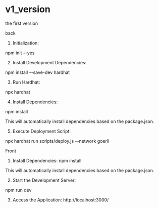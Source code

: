 # v1_version
the first version

back
1. Initialization:

npm init --yes

2. Install Development Dependencies:

npm install --save-dev hardhat

3. Run Hardhat:

npx hardhat

4. Install Dependencies:

npm install

This will automatically install dependencies based on the package.json.

5. Execute Deployment Script:

npx hardhat run scripts/deploy.js --network goerli

Front
1. Install Dependencies:
npm install

This will automatically install dependencies based on the package.json.

2. Start the Development Server:

npm run dev

3. Access the Application:
http://localhost:3000/